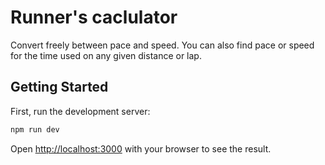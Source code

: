 # Runner's caclulator

Convert freely between pace and speed. You can also find pace or speed for the time used on any given distance or lap.

## Getting Started

First, run the development server:

```bash
npm run dev
```

Open [http://localhost:3000](http://localhost:3000) with your browser to see the result.



